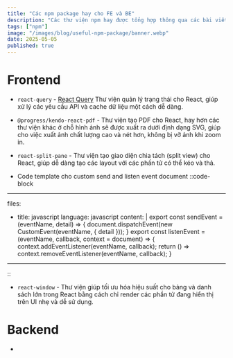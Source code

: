 ```yaml
---
title: "Các npm package hay cho FE và BE"
description: "Các thư viện npm hay được tổng hợp thông qua các bài viết, các bài chia sẻ trong suốt quá trình làm việc"
tags: ["npm"]
image: "/images/blog/useful-npm-package/banner.webp"
date: 2025-05-05
published: true
---
```


# Frontend
- `react-query` - [React Query](https://react-query.tanstack.com/) Thư viện quản lý trạng thái cho React, giúp xử lý các yêu cầu API và cache dữ liệu một cách dễ dàng.
- `@progress/kendo-react-pdf` - Thư viện tạo PDF cho React, hay hơn các thư viện khác ở chỗ hình ảnh sẽ được xuất ra dưới định dạng SVG, giúp cho việc xuất ảnh chất lượng cao và nét hơn, không bị vỡ ảnh khi zoom in.
- `react-split-pane` - Thư viện tạo giao diện chia tách (split view) cho React, giúp dễ dàng tạo các layout với các phần tử có thể kéo và thả.

- Code template cho custom send and listen event document
::code-block
---
files:
  - title: javascript
    language: javascript
    content: |
      export const sendEvent = (eventName, detail) => {
        document.dispatchEvent(new CustomEvent(eventName, { detail }));
      }
      export const listenEvent = (eventName, callback, context = document) => {
        context.addEventListener(eventName, callback);
        return () => context.removeEventListener(eventName, callback);
      }
---
::

- `react-window` - Thư viện giúp tối ưu hóa hiệu suất cho bảng và danh sách lớn trong React bằng cách chỉ render các phần tử đang hiển thị trên UI nhẹ và dễ sử dụng.

# Backend

- 